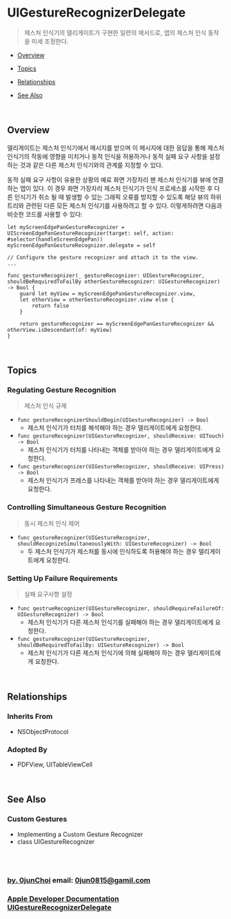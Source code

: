 # UIGestureRecognizerDelegate
> 제스처 인식기의 델리게이트가 구현한 일련의 메서드로, 앱의 제스처 인식 동작을 미세 조정한다.


* [Overview](#overview)
* [Topics](#topics)

* [Relationships](#relationships)
* [See Also](#see-also)
    

&nbsp;      
## Overview
델리게이트는 제스처 인식기에서 메시지를 받으며 이 메시지에 대한 응답을 통해 제스처 인식기의 작동에 영향을 미치거나 동적 인식을 허용하거나 동적 실패 요구 사항을 설정하는 것과 같은 다른 제스처 인식기와의 관계를 지정할 수 있다.


동적 실패 요구 사항이 유용한 상황의 예로 화면 가장자리 팬 제스처 인식기를 뷰에 연결하는 앱이 있다. 이 경우 화면 가장자리 제스처 인식기가 인식 프로세스를 시작한 후 다른 인식기가 취소 될 때 발생할 수 있는 그래픽 오류를 방지할 수 있도록 해당 뷰의 하위 트리와 관련된 다른 모든 제스처 인식기를 사용하려고 할 수 있다. 이렇게하려면 다음과 비슷한 코드를 사용할 수 있다:
```
let myScreenEdgePanGestureRecognizer = UIScreenEdgePanGestureRecognizer(target: self, action: #selector(handleScreenEdgePan))
myScreenEdgePanGestureRecognizer.delegate = self

// Configure the gesture recognizer and attach it to the view.
...

func gestureRecognizer(_ gestureRecognizer: UIGestureRecognizer, shouldBeRequiredToFailBy otherGestureRecognizer: UIGestureRecognizer) -> Bool {
    guard let myView = myScreenEdgePanGestureRecognizer.view,
    let otherView = otherGestureRecognizer.view else { 
        return false 
    }

    return gestureRecognizer == myScreenEdgePanGestureRecognizer && otherView.isDescendant(of: myView)
}
```


&nbsp;
## Topics
### Regulating Gesture Recognition
> 제스처 인식 규제

* `func gestureRecognizerShouldBegin(UIGestureRecognizer) -> Bool`
    * 제스처 인식기가 터치를 해석해야 하는 경우 델리게이트에게 요청한다.
* `func gestureRecognizer(UIGestureRecognizer, shouldReceive: UITouch) -> Bool`
    * 제스처 인식기가 터치를 나타내는 객체를 받아야 하는 경우 델리게이트에게 요청한다.
* `func gestureRecognizer(UIGestureRecognizer, shouldReceive: UIPress) -> Bool`
    * 제스처 인식기가 프레스를 나타내는 객체를 받아야 하는 경우 델리게이트에게 요청한다.


### Controlling Simultaneous Gesture Recognition
> 동시 제스처 인식 제어

* `func gestureRecognizer(UIGestureRecognizer, shouldRecognizeSimultaneouslyWith: UIGestureRecognizer) -> Bool`
    * 두 제스처 인식기가 제스처를 동시에 인식하도록 허용해야 하는 경우 델리게이트에게 요청한다.


### Setting Up Failure Requirements
> 실패 요구사항 설정

* `func gestrueRecognizer(UIGestureRecognizer, shouldRequireFailureOf: UIGestureRecognizer) -> Bool`
    * 제스처 인식기가 다른 제스처 인식기를 실패해야 하는 경우 델리게이트에게 요청한다.
* `func gestureRecognizer(UIGestureRecognizer, shouldBeRequiredToFailBy: UIGestureRecognizer) -> Bool`
    * 제스처 인식기가 다른 제스처 인식기에 의해 실패해야 하는 경우 델리게이트에게 요청한다.


&nbsp;      
## Relationships
### Inherits From
* NSObjectProtocol


### Adopted By
* PDFView, UITableViewCell


&nbsp;
## See Also
### Custom Gestures
* Implementing a Custom Gesture Recognizer
* class UIGestureRecognizer


&nbsp;      
&nbsp;      
### [by. 0junChoi](https://github.com/0jun0815) email: <0jun0815@gamil.com>
### [Apple Developer Documentation UIGestureRecognizerDelegate](https://developer.apple.com/documentation/uikit/uigesturerecognizer)
